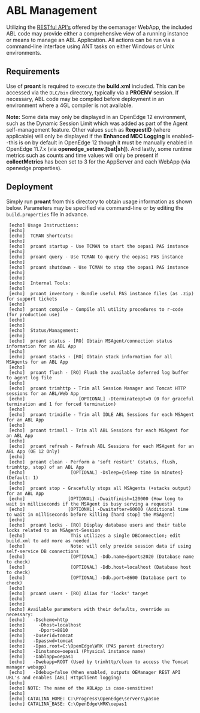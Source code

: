 # ABL Management #

Utilizing the [RESTful API's](https://docs.progress.com/bundle/pas-for-openedge-reference/page/REST-API-Reference-for-oemanager.war.html) offered by the oemanager WebApp, the included ABL code may provide either a comprehensive view of a running instance or means to manage an ABL Application. All actions can be run via a command-line interface using ANT tasks on either Windows or Unix environments.

## Requirements ##

Use of **proant** is required to execute the **build.xml** included. This can be accessed via the `DLC/bin` directory, typically via a **PROENV** session. If necessary, ABL code may be compiled before deployment in an environment where a 4GL compiler is not available.

**Note:** Some data may only be displayed in an OpenEdge 12 environment, such as the Dynamic Session Limit which was added as part of the Agent self-management feature. Other values such as **RequestID** (where applicable) will only be displayed if the **Enhanced MDC Logging** is enabled--this is on by default in OpenEdge 12 though it must be manually enabled in OpenEdge 11.7.x (via **openedge_setenv.[bat|sh]**). And lastly, some runtime metrics such as counts and time values will only be present if **collectMetrics** has been set to 3 for the AppServer and each WebApp (via openedge.properties).

## Deployment ##

Simply run **proant** from this directory to obtain usage information as shown below. Parameters may be specified via command-line or by editing the `build.properties` file in advance.

     [echo] Usage Instructions:
     [echo]
     [echo]  TCMAN Shortcuts:
     [echo]
     [echo]  proant startup - Use TCMAN to start the oepas1 PAS instance
     [echo]
     [echo]  proant query - Use TCMAN to query the oepas1 PAS instance
     [echo]
     [echo]  proant shutdown - Use TCMAN to stop the oepas1 PAS instance
     [echo]
     [echo]
     [echo]  Internal Tools:
     [echo]
     [echo]  proant inventory - Bundle useful PAS instance files (as .zip) for support tickets
     [echo]
     [echo]  proant compile - Compile all utility procedures to r-code (for production use)
     [echo]
     [echo]
     [echo]  Status/Management:
     [echo]
     [echo]  proant status - [RO] Obtain MSAgent/connection status information for an ABL App
     [echo]
     [echo]  proant stacks - [RO] Obtain stack information for all MSAgents for an ABL App
     [echo]
     [echo]  proant flush - [RO] Flush the available deferred log buffer to agent log file
     [echo]
     [echo]  proant trimhttp - Trim all Session Manager and Tomcat HTTP sessions for an ABL/Web App
     [echo]                    [OPTIONAL] -Dterminateopt=0 (0 for graceful termination and 1 for forced termination)
     [echo]
     [echo]  proant trimidle - Trim all IDLE ABL Sessions for each MSAgent for an ABL App
     [echo]
     [echo]  proant trimall - Trim all ABL Sessions for each MSAgent for an ABL App
     [echo]
     [echo]  proant refresh - Refresh ABL Sessions for each MSAgent for an ABL App (OE 12 Only)
     [echo]
     [echo]  proant clean - Perform a 'soft restart' (status, flush, trimhttp, stop) of an ABL App
     [echo]                 [OPTIONAL] -Dsleep={sleep time in minutes} (Default: 1)
     [echo]
     [echo]  proant stop - Gracefully stops all MSAgents (+stacks output) for an ABL App
     [echo]                [OPTIONAL] -Dwaitfinish=120000 (How long to wait in milliseconds if the MSAgent is busy serving a request)
     [echo]                [OPTIONAL] -Dwaitafter=60000 (Additional time to wait in milliseconds before killing [hard stop] the MSAgent)
     [echo]
     [echo]  proant locks - [RO] Display database users and their table locks related to an MSAgent-Session
     [echo]                 This utilizes a single DBConnection; edit build.xml to add more as needed
     [echo]                 Note: will only provide session data if using self-service DB connections
     [echo]                 [OPTIONAL] -Ddb.name=Sports2020 (Database name to check)
     [echo]                 [OPTIONAL] -Ddb.host=localhost (Database host to check)
     [echo]                 [OPTIONAL] -Ddb.port=8600 (Database port to check)
     [echo]
     [echo]  proant users - [RO] Alias for 'locks' target
     [echo]
     [echo]
     [echo] Available parameters with their defaults, override as necessary:
     [echo]   -Dscheme=http
     [echo]     -Dhost=localhost
     [echo]     -Dport=8810
     [echo]   -Duserid=tomcat
     [echo]   -Dpasswd=tomcat
     [echo]   -Dpas.root=C:\OpenEdge\WRK (PAS parent directory)
     [echo]   -Dinstance=oepas1 (Physical instance name)
     [echo]   -Dablapp=oepas1
     [echo]   -Dwebapp=ROOT (Used by trimhttp/clean to access the Tomcat manager webapp)
     [echo]   -Ddebug=false (When enabled, outputs OEManager REST API URL's and enables [ABL] HttpClient logging)
     [echo]
     [echo] NOTE: The name of the ABLApp is case-sensitive!
     [echo]
     [echo] CATALINA_HOME: C:\Progress\OpenEdge\servers\pasoe
     [echo] CATALINA_BASE: C:\OpenEdge\WRK\oepas1
